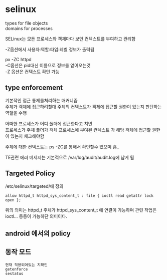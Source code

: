 # selinux
types for file objects   
domains for processes   

SELinux는 모든 프로세스와 객체마다 보안 컨텍스트를 부여하고 관리함  

-Z옵션에서 
사용자:역할:타입:레벨 정보가 출력됨    


px -ZC httpd   
-C옵션은 pid대신 이름으로 정보를 얻어오는것   
-Z 옵션은 컨텍스트 확인 가능  

## type enforcement 
기본적인 접근 통제를처리하는 매커니즘  
주체가 객체에 접근하려할대 주체의 컨텍스트가 객체에 접근할 권한이 있는지 판단하는 역할을 수행  

어떠한 프로세스가 어디 폴더에 접근한다고 치면   
프로세스가 주체 폴더가 객체 프로세스에 부여된 컨텍스트 가 해당 객체에 접근할 권한이 있는지 체크해야함  

주체에 대한 컨텍스트는 ps -ZC를 통해서 확인할수 있으며 흠..  

TE관련 에러 메세지는 기본적으로 /var/log/audit/audit.log에 남게 됨  


## Targeted Policy
/etc/selinux/targeted/에 정의   
```
allow httpd_t httpd_sys_content_t : file { ioctl read getattr lock open };
```
위의 의미는 httpd_t 주체가 httpd_sys_content_t 에 연결이 가능하며 관련 작업은 ioctl... 등등이 가능하단 의미이다.   


## android 에서의 policy


## 동작 모드
```
현재 적용되어있는 지확인 
getenforce
sestatus 

```

